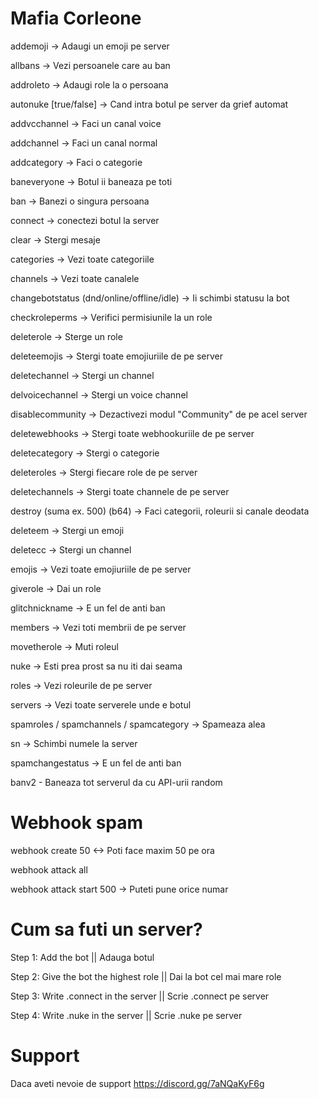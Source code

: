 # Mafia Corleone

addemoji -> Adaugi un emoji pe server

allbans -> Vezi persoanele care au ban

addroleto -> Adaugi role la o persoana

autonuke [true/false] -> Cand intra botul pe server da grief automat

addvcchannel -> Faci un canal voice

addchannel -> Faci un canal normal

addcategory -> Faci o categorie

baneveryone -> Botul ii baneaza pe toti

ban -> Banezi o singura persoana

connect -> conectezi botul la server

clear -> Stergi mesaje

categories -> Vezi toate categoriile

channels -> Vezi toate canalele

changebotstatus (dnd/online/offline/idle) -> Ii schimbi statusu la bot

checkroleperms -> Verifici permisiunile la un role

deleterole -> Sterge un role

deleteemojis -> Stergi toate emojiuriile de pe server

deletechannel -> Stergi un channel

delvoicechannel -> Stergi un voice channel

disablecommunity -> Dezactivezi modul "Community" de pe acel server

deletewebhooks -> Stergi toate webhookuriile de pe server

deletecategory -> Stergi o categorie

deleteroles -> Stergi fiecare role de pe server

deletechannels -> Stergi toate channele de pe server

destroy (suma ex. 500) (b64) -> Faci categorii, roleurii si canale deodata

deleteem -> Stergi un emoji

deletecc -> Stergi un channel

emojis -> Vezi toate emojiuriile de pe server

giverole -> Dai un role

glitchnickname -> E un fel de anti ban

members -> Vezi toti membrii de pe server

movetherole -> Muti roleul

nuke -> Esti prea prost sa nu iti dai seama

roles -> Vezi roleurile de pe server

servers -> Vezi toate serverele unde e botul

spamroles / spamchannels / spamcategory -> Spameaza alea

sn -> Schimbi numele la server

spamchangestatus -> E un fel de anti ban

banv2 - Baneaza tot serverul da cu API-urii random


# Webhook spam

webhook create 50 <-> Poti face maxim 50 pe ora

webhook attack all

webhook attack start 500 -> Puteti pune orice numar

# Cum sa futi un server?

Step 1: Add the bot || Adauga botul

Step 2: Give the bot the highest role || Dai la bot cel mai mare role

Step 3: Write .connect in the server || Scrie .connect pe server

Step 4: Write .nuke in the server || Scrie .nuke pe server

# Support

Daca aveti nevoie de support https://discord.gg/7aNQaKyF6g
